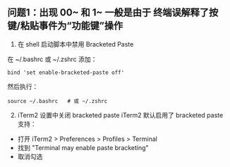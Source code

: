 ## 问题1：出现 00~ 和 1~ 一般是由于 终端误解释了按键/粘贴事件为“功能键”操作

1. 在 shell 启动脚本中禁用 Bracketed Paste

在 ~/.bashrc 或 ~/.zshrc 添加：
```
bind 'set enable-bracketed-paste off'
```
然后执行：
```
source ~/.bashrc   # 或 ~/.zshrc
```

2. iTerm2 设置中关闭 bracketed paste
iTerm2 默认启用了 bracketed paste 支持：
* 打开 iTerm2 > Preferences > Profiles > Terminal
* 找到 "Terminal may enable paste bracketing"
* 取消勾选
